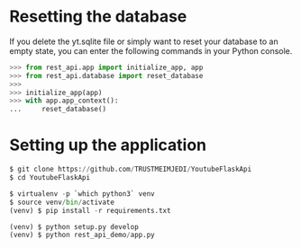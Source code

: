 # Resetting the database
If you delete the yt.sqlite file or simply want to reset your database to an empty state, you can enter the following commands in your Python console.

```python
>>> from rest_api.app import initialize_app, app
>>> from rest_api.database import reset_database
>>>
>>> initialize_app(app)
>>> with app.app_context():
...     reset_database()
```
# Setting up the application

```python
$ git clone https://github.com/TRUSTMEIMJEDI/YoutubeFlaskApi
$ cd YoutubeFlaskApi

$ virtualenv -p `which python3` venv
$ source venv/bin/activate
(venv) $ pip install -r requirements.txt

(venv) $ python setup.py develop
(venv) $ python rest_api_demo/app.py
```
